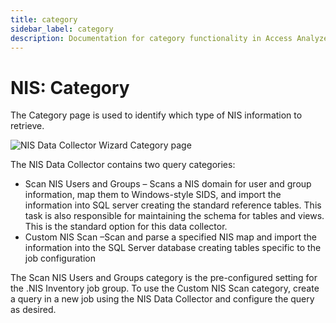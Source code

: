 ```yaml
---
title: category
sidebar_label: category
description: Documentation for category functionality in Access Analyzer including configuration and usage information.
---
```


# NIS: Category

The Category page is used to identify which type of NIS information to retrieve.

![NIS Data Collector Wizard Category page](/img/product_docs/accessanalyzer/admin/datacollector/adinventory/category.webp)

The NIS Data Collector contains two query categories:

- Scan NIS Users and Groups – Scans a NIS domain for user and group information, map them to
  Windows-style SIDS, and import the information into SQL server creating the standard reference
  tables. This task is also responsible for maintaining the schema for tables and views. This is the
  standard option for this data collector.
- Custom NIS Scan –Scan and parse a specified NIS map and import the information into the SQL Server
  database creating tables specific to the job configuration

The Scan NIS Users and Groups category is the pre-configured setting for the .NIS Inventory job
group. To use the Custom NIS Scan category, create a query in a new job using the NIS Data Collector
and configure the query as desired.
